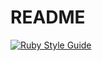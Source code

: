 # README

[![Ruby Style Guide](https://img.shields.io/badge/code_style-standard-brightgreen.svg)](https://github.com/testdouble/standard)
